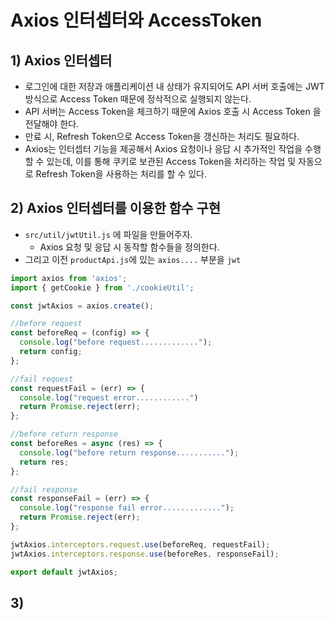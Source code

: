 # Axios 인터셉터와 AccessToken
## 1) Axios 인터셉터
- 로그인에 대한 저장과 애플리케이션 내 상태가 유지되어도 API 서버 호출에는 JWT 방식으로 Access Token 때문에 정삭적으로 실행되지 않는다.
- API 서버는 Access Token을 체크하기 때문에 Axios 호출 시 Access Token 을 전달해야 한다.
- 만료 시, Refresh Token으로 Access Token을 갱신하는 처리도 필요하다.
- Axios는 인터셉터 기능을 제공해서 Axios 요청이나 응답 시 추가적인 작업을 수행할 수 있는데, 이를 통해 쿠키로 보관된 Access Token을 처리하는 작업 및 자동으로 Refresh Token을 사용하는 처리를 할 수 있다.

## 2) Axios 인터셉터를 이용한 함수 구현
- `src/util/jwtUtil.js` 에 파일을 만들어주자.
	- Axios 요청 및 응답 시 동작할 함수들을 정의한다.
- 그리고 이전 `productApi.js`에 있는 `axios....` 부분을 `jwt`
```javascript
import axios from 'axios';
import { getCookie } from './cookieUtil';

const jwtAxios = axios.create();

//before request
const beforeReq = (config) => {
  console.log("before request.............");
  return config;
};

//fail request
const requestFail = (err) => {
  console.log("request error............")
  return Promise.reject(err);
};

//before return response
const beforeRes = async (res) => {
  console.log("before return response...........");
  return res;
};

//fail response
const responseFail = (err) => {
  console.log("response fail error.............");
  return Promise.reject(err);
};

jwtAxios.interceptors.request.use(beforeReq, requestFail);
jwtAxios.interceptors.response.use(beforeRes, responseFail);

export default jwtAxios;
```

## 3) 